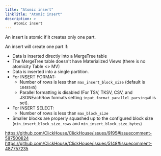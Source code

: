 ```yaml
---
title: "Atomic insert"
linkTitle: "Atomic insert"
description: >
    Atomic insert
---
```

An insert is atomic if it creates only one part.

An insert will create one part if:

* Data is inserted directly into a MergeTree table
* The MergeTree table doesn't have Materialized Views (there is no atomicity Table <> MV)
* Data is inserted into a single partition.
* For INSERT FORMAT:
    * Number of rows is less than `max_insert_block_size` (default is `1048545`) 
    * Parallel formatting is disabled (For TSV, TKSV, CSV, and JSONEachRow formats setting `input_format_parallel_parsing=0` is set).
* For INSERT SELECT:
    * Number of rows is less than `max_block_size`
* Smaller blocks are properly squashed up to the configured block size (`min_insert_block_size_rows` and `min_insert_block_size_bytes`)

https://github.com/ClickHouse/ClickHouse/issues/9195#issuecomment-587500824
https://github.com/ClickHouse/ClickHouse/issues/5148#issuecomment-487757235
